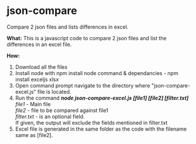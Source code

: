 # json-compare
 Compare 2 json files and lists differences in excel. </n></n>

<b>What:</B>
 This is a javascript code to compare 2 json files and list the differences in an excel file.
 
</n>

 <b>How: </b>
 1. Download all the files
 2. Install node with npm install node command & dependancies - npm install exceljs xlsx
 3. Open command prompt navigate to the directory where "json-compare-excel.js" file is located.
 4. Run the command <i><b> node json-compare-excel.js [file1] [file2] [filter.txt] </b></i></br>
   <i> file1 </i>- Main file </n></n></br>
   <i> file2 </i>- file to be compared against file1</n></n></br>
   <i> filter.txt </i>- is an optional field. </n></n></br>
    If given, the output will exclude the fields mentioned in filter.txt</n></n></br>
 5. Excel file is generated in the same folder as the code with the filename same as [file2]. </br>
